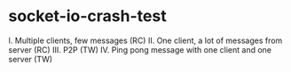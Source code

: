 socket-io-crash-test
====================

I. Multiple clients, few messages  (RC)
II. One client, a lot of messages from server  (RC)
III. P2P (TW)
IV. Ping pong message with one client and one server (TW)
